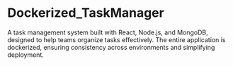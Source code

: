 # Dockerized_TaskManager
 
A task management system built with React, Node.js, and MongoDB, designed to help teams organize tasks effectively. The entire application is dockerized, ensuring consistency across environments and simplifying deployment.
